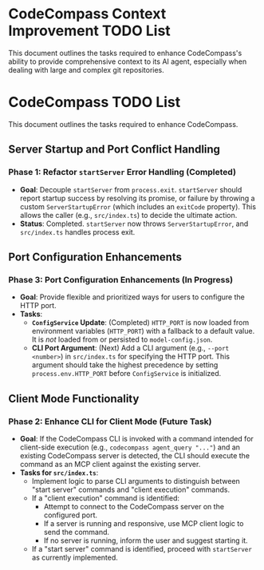 # CodeCompass Context Improvement TODO List

This document outlines the tasks required to enhance CodeCompass's ability to provide comprehensive context to its AI agent, especially when dealing with large and complex git repositories.
# CodeCompass TODO List

This document outlines the tasks required to enhance CodeCompass.

## Server Startup and Port Conflict Handling

### Phase 1: Refactor `startServer` Error Handling (Completed)
- **Goal**: Decouple `startServer` from `process.exit`. `startServer` should report startup success by resolving its promise, or failure by throwing a custom `ServerStartupError` (which includes an `exitCode` property). This allows the caller (e.g., `src/index.ts`) to decide the ultimate action.
- **Status**: Completed. `startServer` now throws `ServerStartupError`, and `src/index.ts` handles process exit.

## Port Configuration Enhancements

### Phase 3: Port Configuration Enhancements (In Progress)
- **Goal**: Provide flexible and prioritized ways for users to configure the HTTP port.
- **Tasks**:
    - **`ConfigService` Update**: (Completed) `HTTP_PORT` is now loaded from environment variables (`HTTP_PORT`) with a fallback to a default value. It is *not* loaded from or persisted to `model-config.json`.
    - **CLI Port Argument**: (Next) Add a CLI argument (e.g., `--port <number>`) in `src/index.ts` for specifying the HTTP port. This argument should take the highest precedence by setting `process.env.HTTP_PORT` before `ConfigService` is initialized.

## Client Mode Functionality

### Phase 2: Enhance CLI for Client Mode (Future Task)
- **Goal**: If the CodeCompass CLI is invoked with a command intended for client-side execution (e.g., `codecompass agent_query "..."`) and an existing CodeCompass server is detected, the CLI should execute the command as an MCP client against the existing server.
- **Tasks for `src/index.ts`**:
    - Implement logic to parse CLI arguments to distinguish between "start server" commands and "client execution" commands.
    - If a "client execution" command is identified:
        - Attempt to connect to the CodeCompass server on the configured port.
        - If a server is running and responsive, use MCP client logic to send the command.
        - If no server is running, inform the user and suggest starting it.
    - If a "start server" command is identified, proceed with `startServer` as currently implemented.
